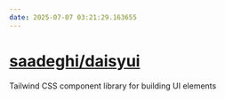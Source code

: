 ```yaml
---
date: 2025-07-07 03:21:29.163655
---
```


# [saadeghi/daisyui](https://github.com/saadeghi/daisyui)

Tailwind CSS component library for building UI elements